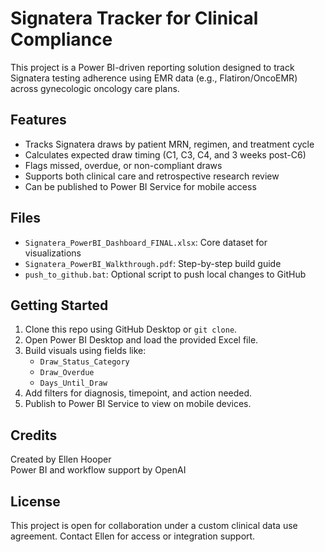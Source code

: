 
# Signatera Tracker for Clinical Compliance

This project is a Power BI-driven reporting solution designed to track Signatera testing adherence using EMR data (e.g., Flatiron/OncoEMR) across gynecologic oncology care plans.

## Features

- Tracks Signatera draws by patient MRN, regimen, and treatment cycle
- Calculates expected draw timing (C1, C3, C4, and 3 weeks post-C6)
- Flags missed, overdue, or non-compliant draws
- Supports both clinical care and retrospective research review
- Can be published to Power BI Service for mobile access

## Files

- `Signatera_PowerBI_Dashboard_FINAL.xlsx`: Core dataset for visualizations
- `Signatera_PowerBI_Walkthrough.pdf`: Step-by-step build guide
- `push_to_github.bat`: Optional script to push local changes to GitHub

## Getting Started

1. Clone this repo using GitHub Desktop or `git clone`.
2. Open Power BI Desktop and load the provided Excel file.
3. Build visuals using fields like:
   - `Draw_Status_Category`
   - `Draw_Overdue`
   - `Days_Until_Draw`
4. Add filters for diagnosis, timepoint, and action needed.
5. Publish to Power BI Service to view on mobile devices.

## Credits

Created by Ellen Hooper  
Power BI and workflow support by OpenAI

## License

This project is open for collaboration under a custom clinical data use agreement. Contact Ellen for access or integration support.
